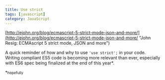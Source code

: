```yaml
---
title: Use strict
tags: [javascript]
category: JavaScript
---
```


[http://ejohn.org/blog/ecmascript-5-strict-mode-json-and-more/](http://ejohn.org/blog/ecmascript-5-strict-mode-json-and-more/ "John Resig: ECMAscript 5 strict mode, JSON and more")

A quick reminder of how and why to use `'use strict';` in your code. Writing compliant ES5 code is becoming more relevant than ever, especially with ES6 spec being finalized at the end of this year\*.

\*<small>hopefully</small>
